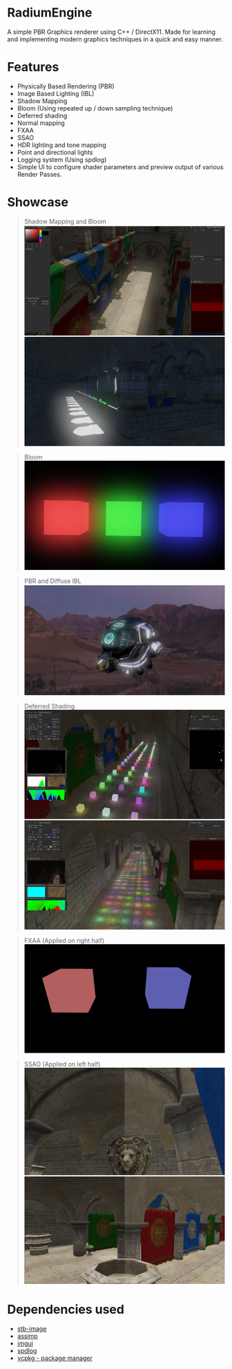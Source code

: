 # RadiumEngine

A simple PBR Graphics renderer using C++ / DirectX11.
Made for learning and implementing modern graphics techniques in a quick and easy manner.

# Features

* Physically Based Rendering (PBR)
* Image Based Lighting (IBL)
* Shadow Mapping
* Bloom (Using repeated up / down sampling technique)
* Deferred shading
* Normal mapping
* FXAA
* SSAO
* HDR lighting and tone mapping
* Point and directional lights
* Logging system (Using spdlog)
* Simple UI to configure shader parameters and preview output of various Render Passes.

# Showcase

>Shadow Mapping and Bloom
![](Assets/Screenshots/RadiumEngine-Bloom1.png)
![](Assets/Screenshots/RadiumEngine-Bloom2.png)

>Bloom
![](Assets/Screenshots/RadiumEngine-Bloom3.png)

> PBR and Diffuse IBL
![](Assets/Screenshots/RadiumEngine-DiffuseIBLTest.png)

> Deferred Shading
![](Assets/Screenshots/RadiumEngine-DeferredShading-1.png) 
![](Assets/Screenshots/RadiumEngine-DeferredShading.png)

> FXAA (Applied on right half)
> ![](Assets/Screenshots/RadiumEngine-FXAAEffect.png)

> SSAO (Applied on left half)
> ![](Assets/Screenshots/RadiumEngine-SSAO-1.png)
> ![](Assets/Screenshots/RadiumEngine-SSAO-2.png)


# Dependencies used

* [stb-image](https://github.com/nothings/stb/blob/master/stb_image.h) 
* [assimp](https://github.com/assimp/assimp)    
* [imgui](https://github.com/ocornut/imgui)
* [spdlog](https://github.com/gabime/spdlog)
* [vcpkg - package manager](https://vcpkg.io/)

